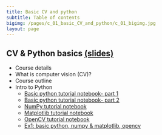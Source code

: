 ```yaml
---
title: Basic CV and python
subtitle: Table of contents
bigimg: /pages/c_01_basic_CV_and_python/c_01_bigimg.jpg
layout: page
---
```


## **CV & Python basics** [(slides)](/pages/c_01_basic_CV_and_python/slides/)
   - Course details
   - What is computer vision (CV)?
   - Course outline
   - Intro to Python
     - [Basic python tutorial notebook- part 1](/pages/c_01_basic_CV_and_python/basic_python_tutorial_nb/)
     - [Basic python tutorial notebook- part 2](/pages/c_01_basic_CV_and_python/basic_python_tutorial_part_2_nb/)
     - [NumPy tutorial notebook](/pages/c_01_basic_CV_and_python/NumPy_tutorial_nb/)
     - [Matplotlib tutorial notebook](/pages/c_01_basic_CV_and_python/Matplotlib_tutorial_nb/)
     - [OpenCV tutorial notebook](/pages/c_01_basic_CV_and_python/OpenCV_tutorial_nb/)
     - [Ex1: basic python, numpy & matplotlib, opencv](/pages/c_01_basic_CV_and_python/ex1/)
